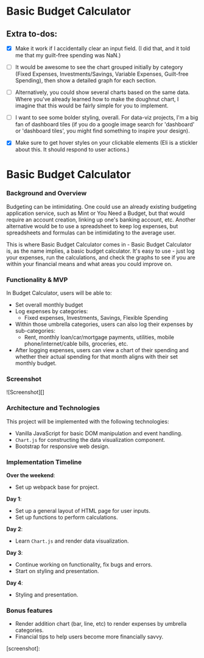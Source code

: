 # Basic Budget Calculator

## Extra to-dos:
- [x] Make it work if I accidentally clear an input field. (I did that, and it told me that my guilt-free spending was NaN.)
- [ ] It would be awesome to see the chart grouped initially by category (Fixed Expenses, Investments/Savings, Variable Expenses, Guilt-free Spending), then show a detailed graph for each section.
- [ ] Alternatively, you could show several charts based on the same data. Where you've already learned how to make the doughnut chart, I imagine that this would be fairly simple for you to implement.
- [ ] I want to see some bolder styling, overall. For data-viz projects, I'm a big fan of dashboard tiles (if you do a google image search for 'dashboard' or 'dashboard tiles', you might find something to inspire your design).
- [x] Make sure to get hover styles on your clickable elements (Eli is a stickler about this. It should respond to user actions.)


# Basic Budget Calculator

### Background and Overview

Budgeting can be intimidating. One could use an already existing budgeting application service, such as Mint or You Need a Budget, but that would require an account creation, linking up one's banking account, etc. Another alternative would be to use a spreadsheet to keep log expenses, but spreadsheets and formulas can be intimidating to the average user.

This is where Basic Budget Calculator comes in - Basic Budget Calculator is, as the name implies, a basic budget calculator. It's easy to use - just log your expenses, run the calculations, and check the graphs to see if you are within your financial means and what areas you could improve on.

### Functionality & MVP  

In Budget Calculator, users will be able to:

- Set overall monthly budget
- Log expenses by categories:
  - Fixed expenses, Investments, Savings, Flexible Spending
- Within those umbrella categories, users can also log their expenses by sub-categories:
  - Rent, monthly loan/car/mortgage payments, utilities, mobile phone/internet/cable bills, groceries, etc.
- After logging expenses, users can view a chart of their spending and whether their actual spending for that month aligns with their set monthly budget.


### Screenshot
![Screenshot][]

### Architecture and Technologies

This project will be implemented with the following technologies:

- Vanilla JavaScript for basic DOM manipulation and event handling.
- `Chart.js` for constructing the data visualization component.
- Bootstrap for responsive web design.

### Implementation Timeline

**Over the weekend**:
- Set up webpack base for project.

**Day 1**:
- Set up a general layout of HTML page for user inputs.
- Set up functions to perform calculations.

**Day 2**:
- Learn `Chart.js` and render data visualization.

**Day 3**:
- Continue working on functionality, fix bugs and errors.
- Start on styling and presentation.

**Day 4**:
- Styling and presentation.


### Bonus features
- Render addition chart (bar, line, etc) to render expenses by umbrella categories.
- Financial tips to help users become more financially savvy.

[screenshot]:
